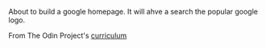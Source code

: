 About to build a google homepage. It will ahve a search the popular google logo.

From The Odin Project's [curriculum](http://www.theodinproject.com/courses/web-development-101/lessons/html-css)
